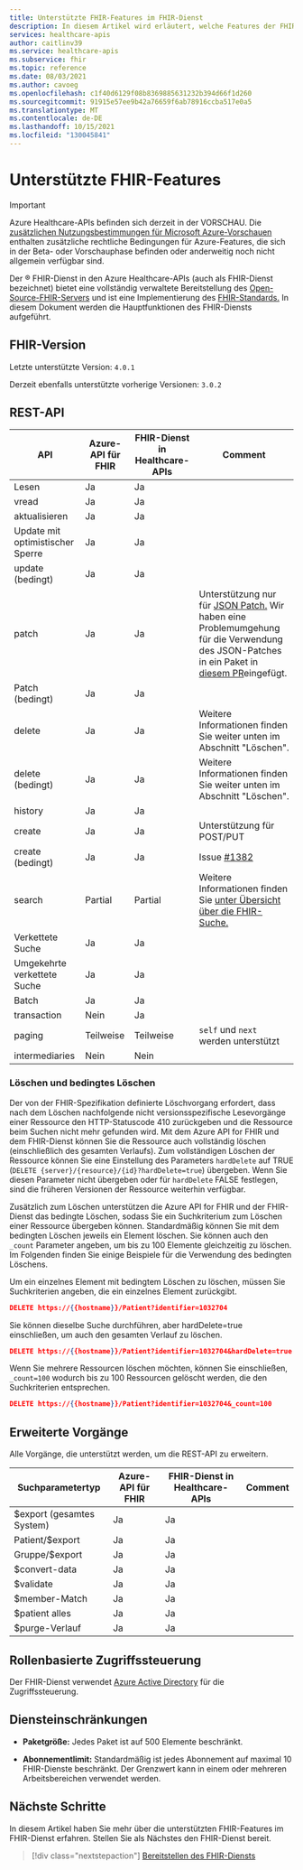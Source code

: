 ```yaml
---
title: Unterstützte FHIR-Features im FHIR-Dienst
description: In diesem Artikel wird erläutert, welche Features der FHIR-Spezifikation in Gesundheits-APIs implementiert sind.
services: healthcare-apis
author: caitlinv39
ms.service: healthcare-apis
ms.subservice: fhir
ms.topic: reference
ms.date: 08/03/2021
ms.author: cavoeg
ms.openlocfilehash: c1f40d6129f08b8369885631232b394d66f1d260
ms.sourcegitcommit: 91915e57ee9b42a76659f6ab78916ccba517e0a5
ms.translationtype: MT
ms.contentlocale: de-DE
ms.lasthandoff: 10/15/2021
ms.locfileid: "130045841"
---
```

# <a name="supported-fhir-features"></a>Unterstützte FHIR-Features

> [!IMPORTANT]
> Azure Healthcare-APIs befinden sich derzeit in der VORSCHAU. Die [zusätzlichen Nutzungsbestimmungen für Microsoft Azure-Vorschauen](https://azure.microsoft.com/support/legal/preview-supplemental-terms/) enthalten zusätzliche rechtliche Bedingungen für Azure-Features, die sich in der Beta- oder Vorschauphase befinden oder anderweitig noch nicht allgemein verfügbar sind.

Der &reg; FHIR-Dienst in den Azure Healthcare-APIs (auch als FHIR-Dienst bezeichnet) bietet eine vollständig verwaltete Bereitstellung des [Open-Source-FHIR-Servers](https://github.com/microsoft/fhir-server) und ist eine Implementierung des [FHIR-Standards.](https://hl7.org/fhir) In diesem Dokument werden die Hauptfunktionen des FHIR-Diensts aufgeführt.

## <a name="fhir-version"></a>FHIR-Version

Letzte unterstützte Version: `4.0.1`

Derzeit ebenfalls unterstützte vorherige Versionen: `3.0.2`

## <a name="rest-api"></a>REST-API

| API    | Azure-API für FHIR | FHIR-Dienst in Healthcare-APIs | Comment |
|--------|--------------------|---------------------------------|---------|
| Lesen   | Ja                | Ja                             |         |
| vread  | Ja                | Ja                             |         |
| aktualisieren | Ja                | Ja                             |         | 
| Update mit optimistischer Sperre | Ja       | Ja       |
| update (bedingt)           | Ja       | Ja       |
| patch                          | Ja       | Ja       | Unterstützung nur für [JSON Patch.](https://www.hl7.org/fhir/http.html#patch) Wir haben eine Problemumgehung für die Verwendung des JSON-Patches in ein Paket in [diesem PR](https://github.com/microsoft/fhir-server/pull/2143)eingefügt.|
| Patch (bedingt)            | Ja       | Ja       |
| delete                         | Ja       | Ja       | Weitere Informationen finden Sie weiter unten im Abschnitt "Löschen". |
| delete (bedingt)           | Ja       | Ja       | Weitere Informationen finden Sie weiter unten im Abschnitt "Löschen". |
| history                        | Ja       | Ja       |
| create                         | Ja       | Ja       | Unterstützung für POST/PUT |
| create (bedingt)           | Ja       | Ja       | Issue [#1382](https://github.com/microsoft/fhir-server/issues/1382) |
| search                         | Partial   | Partial   | Weitere Informationen finden Sie [unter Übersicht über die FHIR-Suche.](overview-of-search.md) |
| Verkettete Suche                 | Ja       | Ja       | |
| Umgekehrte verkettete Suche         | Ja       | Ja       | |
| Batch                          | Ja       | Ja       |
| transaction                    | Nein        | Ja       |
| paging                         | Teilweise   | Teilweise   | `self` und `next` werden unterstützt                     |
| intermediaries                 | Nein        | Nein        |

### <a name="delete-and-conditional-delete"></a>Löschen und bedingtes Löschen

Der von der FHIR-Spezifikation definierte Löschvorgang erfordert, dass nach dem Löschen nachfolgende nicht versionsspezifische Lesevorgänge einer Ressource den HTTP-Statuscode 410 zurückgeben und die Ressource beim Suchen nicht mehr gefunden wird. Mit dem Azure API for FHIR und dem FHIR-Dienst können Sie die Ressource auch vollständig löschen (einschließlich des gesamten Verlaufs). Zum vollständigen Löschen der Ressource können Sie eine Einstellung des Parameters `hardDelete` auf TRUE (`DELETE {server}/{resource}/{id}?hardDelete=true`) übergeben. Wenn Sie diesen Parameter nicht übergeben oder für `hardDelete` FALSE festlegen, sind die früheren Versionen der Ressource weiterhin verfügbar.

Zusätzlich zum Löschen unterstützen die Azure API for FHIR und der FHIR-Dienst das bedingte Löschen, sodass Sie ein Suchkriterium zum Löschen einer Ressource übergeben können. Standardmäßig können Sie mit dem bedingten Löschen jeweils ein Element löschen. Sie können auch den `_count` Parameter angeben, um bis zu 100 Elemente gleichzeitig zu löschen. Im Folgenden finden Sie einige Beispiele für die Verwendung des bedingten Löschens.

Um ein einzelnes Element mit bedingtem Löschen zu löschen, müssen Sie Suchkriterien angeben, die ein einzelnes Element zurückgibt.
``` JSON
DELETE https://{{hostname}}/Patient?identifier=1032704
```

Sie können dieselbe Suche durchführen, aber hardDelete=true einschließen, um auch den gesamten Verlauf zu löschen.
```JSON 
DELETE https://{{hostname}}/Patient?identifier=1032704&hardDelete=true
```

Wenn Sie mehrere Ressourcen löschen möchten, können Sie einschließen, `_count=100` wodurch bis zu 100 Ressourcen gelöscht werden, die den Suchkriterien entsprechen. 
``` JSON
DELETE https://{{hostname}}/Patient?identifier=1032704&_count=100
```

## <a name="extended-operations"></a>Erweiterte Vorgänge

Alle Vorgänge, die unterstützt werden, um die REST-API zu erweitern.

| Suchparametertyp | Azure-API für FHIR | FHIR-Dienst in Healthcare-APIs| Comment |
|------------------------|-----------|-----------|---------|
| $export (gesamtes System) | Ja       | Ja       |         |
| Patient/$export        | Ja       | Ja       |         |
| Gruppe/$export          | Ja       | Ja       |         |
| $convert-data          | Ja       | Ja       |         |
| $validate              | Ja       | Ja       |         |
| $member-Match          | Ja       | Ja       |         |
| $patient alles    | Ja       | Ja       |         |
| $purge-Verlauf         | Ja       | Ja       |         |

## <a name="role-based-access-control"></a>Rollenbasierte Zugriffssteuerung

Der FHIR-Dienst verwendet [Azure Active Directory](https://azure.microsoft.com/services/active-directory/) für die Zugriffssteuerung. 

## <a name="service-limits"></a>Diensteinschränkungen

* **Paketgröße:** Jedes Paket ist auf 500 Elemente beschränkt.

* **Abonnementlimit:** Standardmäßig ist jedes Abonnement auf maximal 10 FHIR-Dienste beschränkt. Der Grenzwert kann in einem oder mehreren Arbeitsbereichen verwendet werden. 

## <a name="next-steps"></a>Nächste Schritte

In diesem Artikel haben Sie mehr über die unterstützten FHIR-Features im FHIR-Dienst erfahren. Stellen Sie als Nächstes den FHIR-Dienst bereit.
 
>[!div class="nextstepaction"]
>[Bereitstellen des FHIR-Diensts](fhir-portal-quickstart.md)
